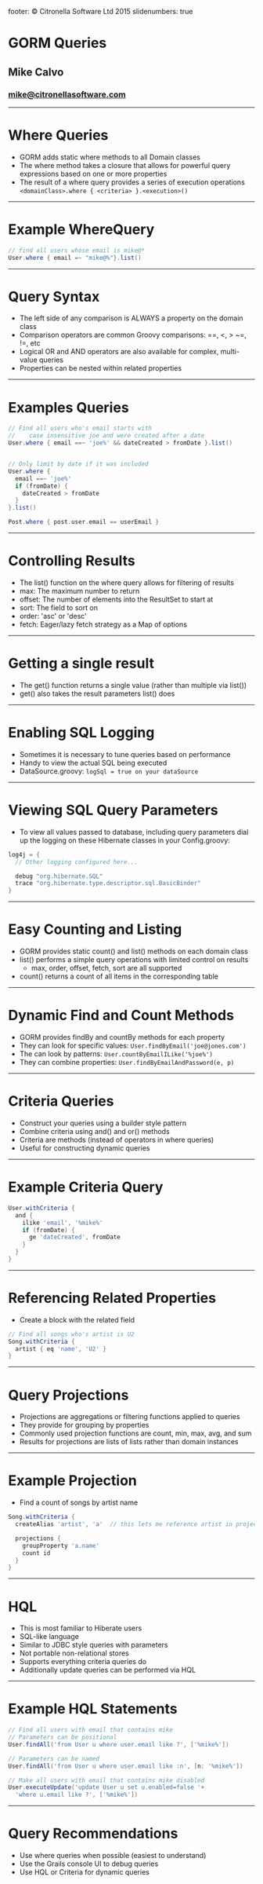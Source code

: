 footer: © Citronella Software Ltd 2015
slidenumbers: true

# GORM Queries
## Mike Calvo
### mike@citronellasoftware.com

---

# Where Queries
- GORM adds static where methods to all Domain classes
- The where method takes a closure that allows for powerful query expressions based on one or more properties
- The result of a where query provides a series of execution operations
`<domainClass>.where { <criteria> }.<execution>()`
---

# Example WhereQuery

``` groovy
// find all users whose email is mike@*
User.where { email =~ "mike@%"}.list()
```

---

# Query Syntax
- The left side of any comparison is ALWAYS a property on the domain class
- Comparison operators are common Groovy comparisons: ==, <, > ~=, !=, etc
- Logical OR and AND operators are also available for complex, multi-value queries
- Properties can be nested within related properties

---

# Examples Queries

``` groovy
// Find all users who's email starts with
//    case insensitive joe and were created after a date
User.where { email ==~ 'joe%' && dateCreated > fromDate }.list()


// Only limit by date if it was included
User.where {
  email ==~ 'joe%'
  if (fromDate) {
    dateCreated > fromDate
  }
}.list()

Post.where { post.user.email == userEmail }
```

---

# Controlling Results
- The list() function on the where query allows for filtering of results
- max: The maximum number to return
- offset: The number of elements into the ResultSet to start at
- sort: The field to sort on
- order: 'asc' or 'desc'
- fetch: Eager/lazy fetch strategy as a Map of options

---

# Getting a single result
- The get() function returns a single value (rather than multiple via list())
- get() also takes the result parameters list() does

---

# Enabling SQL Logging
- Sometimes it is necessary to tune queries based on performance
- Handy to view the actual SQL being executed
- DataSource.groovy:
`logSql = true on your dataSource`

---

# Viewing SQL Query Parameters
- To view all values passed to database, including query parameters dial up the logging on these Hibernate classes in your Config.groovy:

``` groovy
log4j = {
  // Other logging configured here...

  debug "org.hibernate.SQL"
  trace "org.hibernate.type.descriptor.sql.BasicBinder"
}
```

---

# Easy Counting and Listing
- GORM provides static count() and list() methods on each domain class
- list() performs a simple query operations with limited control on results
  - max, order, offset, fetch, sort are all supported
- count() returns a count of all items in the corresponding table

---

# Dynamic Find and Count Methods
- GORM provides findBy<Property> and countBy<Property> methods for each property
- They can look for specific values:
  `User.findByEmail('joe@jones.com')`
- The can look by patterns:
  `User.countByEmailILike('%joe%')`
- They can combine properties:
  `User.findByEmailAndPassword(e, p)`

---

# Criteria Queries
- Construct your queries using a builder style pattern
- Combine criteria using and() and or() methods
- Criteria are methods (instead of operators in where queries)
- Useful for constructing dynamic queries

---

# Example Criteria Query

``` groovy
User.withCriteria {
  and {
    ilike 'email', '%mike%'
    if (fromDate) {
      ge 'dateCreated', fromDate
    }
  }
}
```

---

# Referencing Related Properties
- Create a block with the related field

``` groovy
// Find all songs who's artist is U2
Song.withCriteria {
  artist { eq 'name', 'U2' }
}
```

---

# Query Projections
- Projections are aggregations or filtering functions applied to queries
- They provide for grouping by properties
- Commonly used projection functions are count, min, max, avg, and sum
- Results for projections are lists of lists rather than domain instances

---

# Example Projection
- Find a count of songs by artist name

``` groovy
Song.withCriteria {
  createAlias 'artist', 'a'  // this lets me reference artist in projection

  projections {
    groupProperty 'a.name'
    count id
  }
}
```

---

# HQL
- This is most familiar to Hiberate users
- SQL-like language
- Similar to JDBC style queries with parameters
- Not portable non-relational stores
- Supports everything criteria queries do
- Additionally update queries can be performed via HQL

---

# Example HQL Statements

``` groovy
// Find all users with email that contains mike
// Parameters can be positional
User.findAll('from User u where user.email like ?', ['%mike%'])

// Parameters can be named
User.findAll('from User u where user.email like :n', [n: '%mike%'])

// Make all users with email that contains mike disabled
User.executeUpdate('update User u set u.enabled=false '+
  'where u.email like ?', ['%mike%'])
```

---

# Query Recommendations
- Use where queries when possible (easiest to understand)
- Use the Grails console UI to debug queries
- Use HQL or Criteria for dynamic queries
